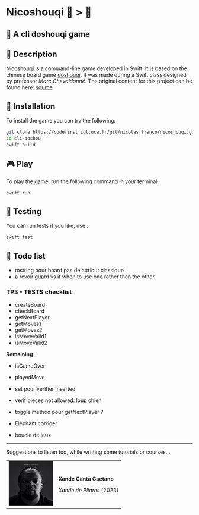 # Nicoshouqi 🐀 > 🐘

## 🎲 A cli doshouqi game

## 📝 Description

Nicoshouqi is a command-line game developed in Swift. It is based on the chinese board game [doshouqi](link-to-smth??). It was made during a Swift class designed by professor _Marc Chevaldonné_. The original content for this project can be found here: [source](https://codefirst.iut.uca.fr/git/mchSamples_Apple/DouShouQi) 

## 🚀 Installation

To install the game you can try the following: 

```sh
git clone https://codefirst.iut.uca.fr/git/nicolas.franco/nicoshouqi.git
cd cli-doshou
swift build
```

## 🎮 Play 
To play the game, run the following command in your terminal:
```sh
swift run
```

## 🧪 Testing
You can run tests if you like, use :
```sh
swift test
```

## :memo: Todo list
* tostring pour board pas de attribut classique
* a revoir guard vs if when to use one rather than the other

### TP3 - TESTS checklist
* createBoard
* checkBoard
* getNextPlayer
* getMoves1
* getMoves2
* isMoveValid1
* isMoveValid2

__Remaining:__  
* isGameOver
* playedMove

* set pour verifier inserted
* verif pieces not allowed: loup chien
* toggle method pour getNextPlayer ?
* Elephant corriger
* boucle de jeux
---
Suggestions to listen too, while writting some tutorials or courses... 

<table>
    <tr>
        <td>
            <img src="./images/xande.webp" width="120"/>
        </td>
        <td>
            <div>
                <p><b>Xande Canta Caetano</b></p>
                <p><i>Xande de Pilares</i> (2023)</p>
            </div>
        </td>
    </tr>
</table>





